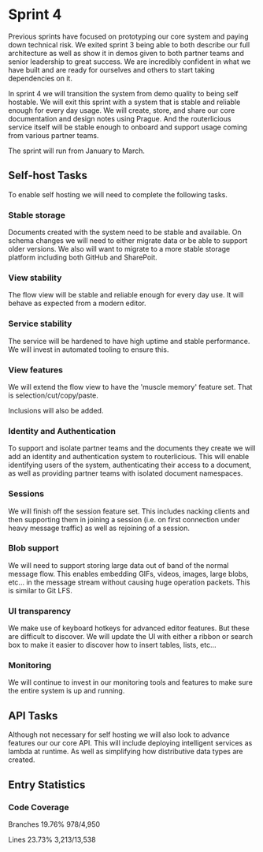 # Sprint 4

Previous sprints have focused on prototyping our core system and paying down technical risk. We exited sprint 3
being able to both describe our full architecture as well as show it in demos given to both partner teams and senior
leadership to great success. We are incredibly confident in what we have built and are ready for ourselves and others to
start taking dependencies on it.

In sprint 4 we will transition the system from demo quality to being self hostable. We will exit this sprint with a system
that is stable and reliable enough for every day usage. We will create, store, and share our core documentation and design
notes using Prague. And the routerlicious service itself will be stable enough to onboard and support usage coming from
various partner teams.

The sprint will run from January to March.

## Self-host Tasks

To enable self hosting we will need to complete the following tasks.

### Stable storage

Documents created with the system need to be stable and available. On schema changes we will need to either migrate data
or be able to support older versions. We also will want to migrate to a more stable storage platform including both GitHub
and SharePoit.

### View stability

The flow view will be stable and reliable enough for every day use. It will behave as expected from a modern editor.

### Service stability

The service will be hardened to have high uptime and stable performance. We will invest in automated tooling to ensure this.

### View features

We will extend the flow view to have the 'muscle memory' feature set. That is selection/cut/copy/paste.

Inclusions will also be added.

### Identity and Authentication 

To support and isolate partner teams and the documents they create we will add an identity and authentication system to
routerlicious. This will enable identifying users of the system, authenticating their access to a document, as well as
providing partner teams with isolated document namespaces.

### Sessions

We will finish off the session feature set. This includes nacking clients and then supporting them in joining a session (i.e.
on first connection under heavy message traffic) as well as rejoining of a session.

### Blob support

We will need to support storing large data out of band of the normal message flow. This enables embedding GIFs, videos,
images, large blobs, etc... in the message stream without causing huge operation packets. This is similar to Git LFS.

### UI transparency

We make use of keyboard hotkeys for advanced editor features. But these are difficult to discover. We will update the UI with
either a ribbon or search box to make it easier to discover how to insert tables, lists, etc...

### Monitoring

We will continue to invest in our monitoring tools and features to make sure the entire system is up and running.

## API Tasks

Although not necessary for self hosting we will also look to advance features our our core API. This will include deploying
intelligent services as lambda at runtime. As well as simplifying how distributive data types are created.

## Entry Statistics

### Code Coverage

Branches
19.76%
978/4,950

Lines
23.73%
3,213/13,538
